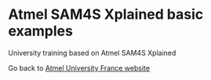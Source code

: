 # Atmel SAM4S Xplained basic examples
University training based on Atmel SAM4S Xplained

Go back to [Atmel University France website](http://atmeluniversityfrance.github.io/)
